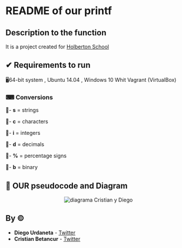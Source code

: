 # README of our printf

## Description to the function

It is a project created for [Holberton School](https://www.holbertonschool.com/) 

## ✔ Requirements to run 

🖥64-bit system , Ubuntu 14.04 , Windows 10 Whit Vagrant (VirtualBox)



### ⌨ Conversions

🔹- **s** = strings 

🔹- **c** = characters

🔹- **i** = integers

🔹- **d** = decimals

🔹- **%** = percentage signs

🔹- **b** = binary



## 📖 OUR pseudocode and Diagram

<p align="center"><img src="" alt="diagrama Cristian y Diego"></a></p>




## By :copyright:

* **Diego Urdaneta** - [Twitter](https://twitter.com/ChuckR55555694) 
* **Cristian Betancur** - [Twitter](https://twitter.com/cryptocoincanal)

